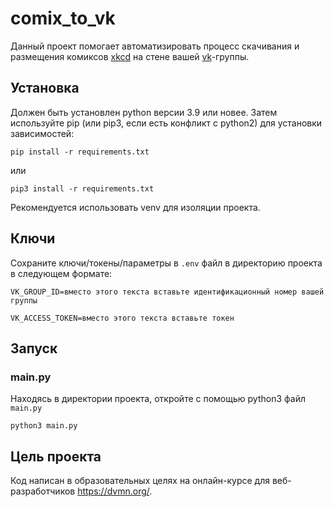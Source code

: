 # comix_to_vk

Данный проект помогает автоматизировать процесс скачивания и размещения комиксов [xkcd](https://xkcd.com) на стене вашей [vk](https://vk.com)-группы.


## Установка

Должен быть установлен python версии 3.9 или новее.
Затем используйте pip (или pip3, если есть конфликт с python2) для установки зависимостей:

```
pip install -r requirements.txt
```

или

```
pip3 install -r requirements.txt
```

Рекомендуется использовать venv для изоляции проекта.


## Ключи


Сохраните ключи/токены/параметры в `.env` файл в директорию проекта в следующем формате:

```
VK_GROUP_ID=вместо этого текста вставьте идентификационный номер вашей группы
```

```
VK_ACCESS_TOKEN=вместо этого текста вставьте токен
```

## Запуск


### main.py

Находясь в директории проекта, откройте с помощью python3 файл `main.py`

```
python3 main.py
```


## Цель проекта

Код написан в образовательных целях на онлайн-курсе для веб-разработчиков https://dvmn.org/.